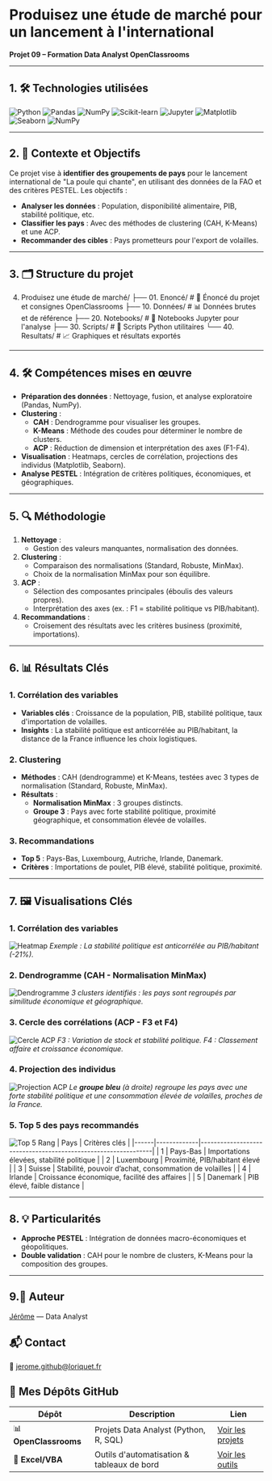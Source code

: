# Produisez une étude de marché pour un lancement à l'international
**Projet 09 – Formation Data Analyst OpenClassrooms**

---

## 1. 🛠️ Technologies utilisées

![Python](https://img.shields.io/badge/Python-3.8%2B-blue)
![Pandas](https://img.shields.io/badge/Pandas-1.3%2B-red)
![NumPy](https://img.shields.io/badge/NumPy-1.21%2B-purple)
![Scikit-learn](https://img.shields.io/badge/Scikit--learn-0.24%2B-green)
![Jupyter](https://img.shields.io/badge/Jupyter-Notebook-orange)
![Matplotlib](https://img.shields.io/badge/Matplotlib-3.4%2B-yellow)
![Seaborn](https://img.shields.io/badge/Seaborn-0.11%2B-brightgreen)
![NumPy](https://img.shields.io/badge/NumPy-1.21%2B-purple)

---

## 2. 📌 Contexte et Objectifs

Ce projet vise à **identifier des groupements de pays** pour le lancement international de "La poule qui chante", en utilisant des données de la FAO et des critères PESTEL. Les objectifs :
- **Analyser les données** : Population, disponibilité alimentaire, PIB, stabilité politique, etc.
- **Classifier les pays** : Avec des méthodes de clustering (CAH, K-Means) et une ACP.
- **Recommander des cibles** : Pays prometteurs pour l'export de volailles.

---

## 3. 🗂️ Structure du projet

04. Produisez une étude de marché/
├── 01. Enoncé/              # 📜 Énoncé du projet et consignes OpenClassrooms
├── 10. Données/             # 📊 Données brutes et de référence
├── 20. Notebooks/           # 📓 Notebooks Jupyter pour l'analyse
├── 30. Scripts/             # 🐍 Scripts Python utilitaires
└── 40. Resultats/           # 📈 Graphiques et résultats exportés

---

## 4. 🛠️ Compétences mises en œuvre

- **Préparation des données** : Nettoyage, fusion, et analyse exploratoire (Pandas, NumPy).
- **Clustering** :
  - **CAH** : Dendrogramme pour visualiser les groupes.
  - **K-Means** : Méthode des coudes pour déterminer le nombre de clusters.
  - **ACP** : Réduction de dimension et interprétation des axes (F1-F4).
- **Visualisation** : Heatmaps, cercles de corrélation, projections des individus (Matplotlib, Seaborn).
- **Analyse PESTEL** : Intégration de critères politiques, économiques, et géographiques.

---

## 5. 🔍 Méthodologie

1. **Nettoyage** :
   - Gestion des valeurs manquantes, normalisation des données.
2. **Clustering** :
   - Comparaison des normalisations (Standard, Robuste, MinMax).
   - Choix de la normalisation MinMax pour son équilibre.
3. **ACP** :
   - Sélection des composantes principales (éboulis des valeurs propres).
   - Interprétation des axes (ex. : F1 = stabilité politique vs PIB/habitant).
4. **Recommandations** :
   - Croisement des résultats avec les critères business (proximité, importations).

---

## 6. 📊 Résultats Clés

### 1. Corrélation des variables
- **Variables clés** : Croissance de la population, PIB, stabilité politique, taux d'importation de volailles.
- **Insights** : La stabilité politique est anticorrélée au PIB/habitant, la distance de la France influence les choix logistiques.

### 2. Clustering
- **Méthodes** : CAH (dendrogramme) et K-Means, testées avec 3 types de normalisation (Standard, Robuste, MinMax).
- **Résultats** :
  - **Normalisation MinMax** : 3 groupes distincts.
  - **Groupe 3** : Pays avec forte stabilité politique, proximité géographique, et consommation élevée de volailles.

### 3. Recommandations
- **Top 5** : Pays-Bas, Luxembourg, Autriche, Irlande, Danemark.
- **Critères** : Importations de poulet, PIB élevé, stabilité politique, proximité.

---

## 7. 🖼️ Visualisations Clés

### 1. Corrélation des variables
![Heatmap](40.%20R%C3%A9sultats/Heatmap_de_Corrélation.png)
*Exemple : La stabilité politique est anticorrélée au PIB/habitant (-21%).*

### 2. Dendrogramme (CAH - Normalisation MinMax)
![Dendrogramme](40.%20R%C3%A9sultats/Dendrogramme.png)
*3 clusters identifiés : les pays sont regroupés par similitude économique et géographique.*

### 3. Cercle des corrélations (ACP - F3 et F4)
![Cercle ACP](40.%20R%C3%A9sultats/Cercle_de_Corrélation.png)
*F3 : Variation de stock et stabilité politique. F4 : Classement affaire et croissance économique.*

### 4. Projection des individus
![Projection ACP](40.%20R%C3%A9sultats/Projection_des_Individus.png)
*Le **groupe bleu** (à droite) regroupe les pays avec une forte stabilité politique et une consommation élevée de volailles, proches de la France.*

### 5. Top 5 des pays recommandés
![Top 5](lien_vers_top5.png)
   Rang | Pays        | Critères clés                                                 |
 |------|-------------|---------------------------------------------------------------|
 | 1    | Pays-Bas    | Importations élevées, stabilité politique                     |
 | 2    | Luxembourg  | Proximité, PIB/habitant élevé                                 |
 | 3    | Suisse      | Stabilité, pouvoir d’achat, consommation de volailles         |
 | 4    | Irlande     | Croissance économique, facilité des affaires                  |
 | 5    | Danemark    | PIB élevé, faible distance                                    |

---

## 8. 💡 Particularités

- **Approche PESTEL** : Intégration de données macro-économiques et géopolitiques.
- **Double validation** : CAH pour le nombre de clusters, K-Means pour la composition des groupes.

---

## 9.👤 Auteur
[Jérôme](https://github.com/Goumbo) — Data Analyst

## 📬 Contact
📧 [jerome.github@loriquet.fr](mailto:jerome.github@loriquet.fr)

## 🔗 Mes Dépôts GitHub
   **Dépôt**               | **Description**                            | **Lien**                                                                 |
 |-------------------------|--------------------------------------------|--------------------------------------------------------------------------|
 | 📊 **OpenClassrooms**   | Projets Data Analyst (Python, R, SQL)      | [Voir les projets](https://github.com/Goumbo/OpenClassrooms)             |
 | 📑 **Excel/VBA**        | Outils d'automatisation & tableaux de bord | [Voir les outils](https://github.com/Goumbo/Excel)                       |

